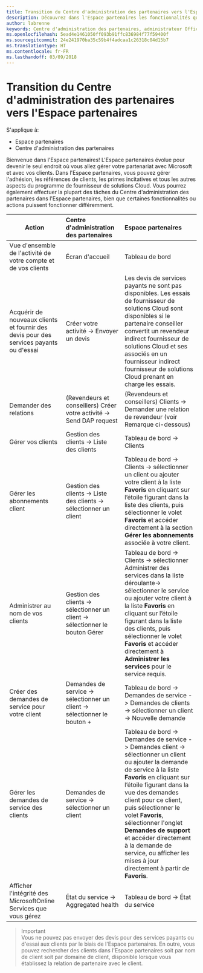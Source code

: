 ```yaml
---
title: Transition du Centre d'administration des partenaires vers l'Espace partenaires
description: Découvrez dans l'Espace partenaires les fonctionnalités que vous utilisiez d'habitude dans le Centre d'administration des partenaires
author: labrenne
keywords: Centre d'administration des partenaires, administrateur Office365, fonctionnalités du Centre d'administration des partenaires
ms.openlocfilehash: 5ead4e1461050ff093b91ffc836984f77f59400f
ms.sourcegitcommit: 24e241970ba35c59b4f4adcaa1c26318c04d15b7
ms.translationtype: HT
ms.contentlocale: fr-FR
ms.lasthandoff: 03/09/2018
---
```

# <a name="moving-from-partner-admin-center-pac-to-partner-center"></a>Transition du Centre d'administration des partenaires vers l'Espace partenaires

S'applique à:
- Espace partenaires
- Centre d'administration des partenaires

Bienvenue dans l'Espace partenaires! L'Espace partenaires évolue pour devenir le seul endroit où vous allez gérer votre partenariat avec Microsoft et avec vos clients. Dans l'Espace partenaires, vous pouvez gérer l'adhésion, les références de clients, les primes incitatives et tous les autres aspects du programme de fournisseur de solutions Cloud. Vous pourrez également effectuer la plupart des tâches du Centre d'administration des partenaires dans l'Espace partenaires, bien que certaines fonctionnalités ou actions puissent fonctionner différemment. 


|**Action**   |**Centre d'administration des partenaires**   |**Espace partenaires**   |
|--------------|:--------------|:---------------|
|Vue d'ensemble de l'activité de votre compte et de vos clients|Écran d'accueil|Tableau de bord|
|Acquérir de nouveaux clients et fournir des devis pour des services payants ou d'essai|Créer votre activité -> Envoyer un devis|Les devis de services payants ne sont pas disponibles. Les essais de fournisseur de solutions Cloud sont disponibles si le partenaire conseiller convertit un revendeur indirect fournisseur de solutions Cloud et ses associés en un fournisseur indirect fournisseur de solutions Cloud prenant en charge les essais. |
|Demander des relations|(Revendeurs et conseillers) Créer votre activité -> Send DAP request|(Revendeurs et conseillers) Clients -> Demander une relation de revendeur (voir Remarque ci-dessous)|
|Gérer vos clients|Gestion des clients -> Liste des clients|Tableau de bord -> Clients|
|Gérer les abonnements client|Gestion des clients -> Liste des clients -> sélectionner un client|Tableau de bord -> Clients -> sélectionner un client ou ajouter votre client à la liste **Favoris** en cliquant sur l’étoile figurant dans la liste des clients, puis sélectionner le volet **Favoris** et accéder directement à la section **Gérer les abonnements** associée à votre client.|
|Administrer au nom de vos clients|Gestion des clients -> sélectionner un client -> sélectionner le bouton Gérer|Tableau de bord -> Clients -> sélectionner Administrer des services dans la liste déroulante-> sélectionner le service ou ajouter votre client à la liste **Favoris** en cliquant sur l’étoile figurant dans la liste des clients, puis sélectionner le volet **Favoris** et accéder directement à **Administrer les services** pour le service requis.|
|Créer des demandes de service pour votre client|Demandes de service -> sélectionner un client -> sélectionner le bouton + | Tableau de bord -> Demandes de service -> Demandes de clients -> sélectionner un client -> Nouvelle demande|
|Gérer les demandes de service des clients| Demandes de service -> sélectionner un client|Tableau de bord -> Demandes de service -> Demandes client -> sélectionner un client ou ajouter la demande de service à la liste **Favoris** en cliquant sur l’étoile figurant dans la vue des demandes client pour ce client, puis sélectionner le volet **Favoris**, sélectionner l'onglet **Demandes de support** et accéder directement à la demande de service, ou afficher les mises à jour directement à partir de **Favoris**.|
|Afficher l'intégrité des MicrosoftOnline Services que vous gérez|État du service -> Aggregated health|Tableau de bord -> État du service|

>Important<br>
Vous ne pouvez pas envoyer des devis pour des services payants ou d'essai aux clients par le biais de l'Espace partenaires. En outre, vous pouvez rechercher des clients dans l'Espace partenaires soit par nom de client soit par domaine de client, disponible lorsque vous établissez la relation de partenaire avec le client.
